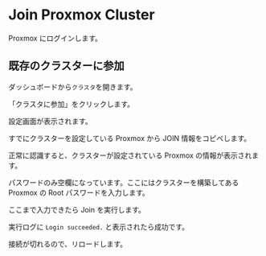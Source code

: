 # Join Proxmox Cluster

Proxmox にログインします。

## 既存のクラスターに参加

ダッシュボードから`クラスタ`を開きます。

「クラスタに参加」をクリックします。

設定画面が表示されます。

すでにクラスターを設定している Proxmox から JOIN 情報をコピペします。

正常に認識すると、クラスターが設定されている Proxmox の情報が表示されます。

パスワードのみ空欄になっています。ここにはクラスターを構築してある Proxmox の Root パスワードを入力します。

ここまで入力できたら Join を実行します。

実行ログに `Login succeeded.` と表示されたら成功です。

接続が切れるので、リロードします。
